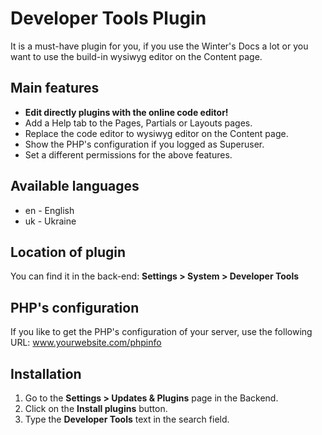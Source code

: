 # Developer Tools Plugin
It is a must-have plugin for you, if you use the Winter's Docs a lot or you want to use the build-in wysiwyg editor on the Content page.

## Main features
* __Edit directly plugins with the online code editor!__
* Add a Help tab to the Pages, Partials or Layouts pages.
* Replace the code editor to wysiwyg editor on the Content page.
* Show the PHP's configuration if you logged as Superuser.
* Set a different permissions for the above features.

## Available languages
* en - English
* uk - Ukraine

## Location of plugin
You can find it in the back-end: __Settings > System > Developer Tools__

## PHP's configuration
If you like to get the PHP's configuration of your server, use the following URL: www.yourwebsite.com/phpinfo

## Installation
1. Go to the __Settings > Updates & Plugins__ page in the Backend.
1. Click on the __Install plugins__ button.
1. Type the __Developer Tools__ text in the search field.
